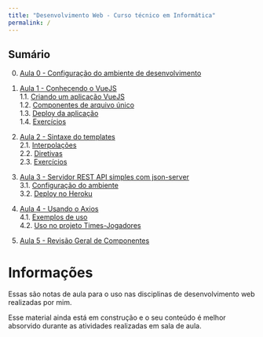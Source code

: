 ```yaml
---
title: "Desenvolvimento Web - Curso técnico em Informática"
permalink: /
---
```

## Sumário

0. [Aula 0 - Configuração do ambiente de desenvolvimento](ambiente/intro.md)

1. [Aula 1 - Conhecendo o VueJS](intro/intro.md)  
  1.1. [Criando um aplicação VueJS](intro/criar-aplicacao-vuejs.html)  
  1.2. [Componentes de arquivo único](intro/single-file-components.html)  
  1.3. [Deploy da aplicação](intro/deploy-aplicacao.html)  
  1.4. [Exercícios](intro/exercicios.html)  

2. [Aula 2 - Sintaxe do templates](sintaxe-templates/intro.md)  
  2.1. [Interpolações](sintaxe-templates/interpolacoes.html)   
  2.2. [Diretivas](sintaxe-templates/diretivas.html)  
  2.3. [Exercícios](sintaxe-templates/exercicios.html)  

3. [Aula 3 - Servidor REST API simples com json-server](json-server/intro.md)  
  3.1. [Configuração do ambiente](json-server/configuracao-do-ambiente.md)  
  3.2. [Deploy no Heroku](json-server/deploy-no-heroku.md)  

4. [Aula 4 - Usando o Axios](axios/intro.md)  
  4.1. [Exemplos de uso](axios/exemplos-de-uso.md)  
  4.2. [Uso no projeto Times-Jogadores](axios/uso-time-jogadores.md)

5. [Aula 5 - Revisão Geral de Componentes](componentes/intro.md)

# Informações

Essas são notas de aula para o uso nas disciplinas de desenvolvimento web realizadas por mim. 

Esse material ainda está em construção e o seu conteúdo é melhor absorvido durante as atividades realizadas em sala de aula.